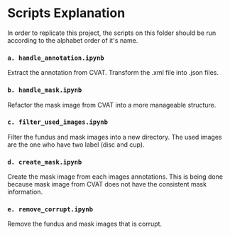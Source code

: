 # Scripts Explanation
In order to replicate this project, the scripts on this folder should be run according to the alphabet order of it's name.

### `a. handle_annotation.ipynb`
Extract the annotation from CVAT. Transform the .xml file into .json files.

### `b. handle_mask.ipynb`
Refactor the mask image from CVAT into a more manageable structure.

### `c. filter_used_images.ipynb`
Filter the fundus and mask images into a new directory. The used images are the one who have two label (disc and cup).

### `d. create_mask.ipynb`
Create the mask image from each images annotations. This is being done because mask image from CVAT does not have the consistent mask information.

### `e. remove_corrupt.ipynb`
Remove the fundus and mask images that is corrupt.